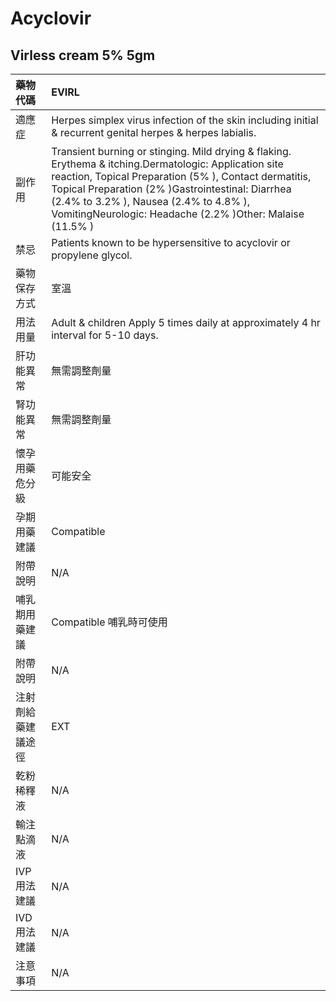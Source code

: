 # Acyclovir

## Virless cream 5% 5gm

| 藥物代碼           | EVIRL                                                                                                                                                                                                                                                                                                                     |
|:-------------------|:--------------------------------------------------------------------------------------------------------------------------------------------------------------------------------------------------------------------------------------------------------------------------------------------------------------------------|
| 適應症             | Herpes simplex virus infection of the skin including initial & recurrent genital herpes & herpes labialis.                                                                                                                                                                                                                |
| 副作用             | Transient burning or stinging. Mild drying & flaking. Erythema & itching.Dermatologic: Application site reaction, Topical Preparation (5% ), Contact dermatitis, Topical Preparation (2% )Gastrointestinal: Diarrhea (2.4% to 3.2% ), Nausea (2.4% to 4.8% ), VomitingNeurologic: Headache (2.2% )Other: Malaise (11.5% ) |
| 禁忌               | Patients known to be hypersensitive to acyclovir or propylene glycol.                                                                                                                                                                                                                                                     |
| 藥物保存方式       | 室溫                                                                                                                                                                                                                                                                                                                      |
| 用法用量           | Adult & children Apply 5 times daily at approximately 4 hr interval for 5-10 days.                                                                                                                                                                                                                                        |
| 肝功能異常         | 無需調整劑量                                                                                                                                                                                                                                                                                                              |
| 腎功能異常         | 無需調整劑量                                                                                                                                                                                                                                                                                                              |
| 懷孕用藥危分級     | 可能安全                                                                                                                                                                                                                                                                                                                  |
| 孕期用藥建議       | Compatible                                                                                                                                                                                                                                                                                                                |
| 附帶說明           | N/A                                                                                                                                                                                                                                                                                                                       |
| 哺乳期用藥建議     | Compatible 哺乳時可使用                                                                                                                                                                                                                                                                                                   |
| 附帶說明           | N/A                                                                                                                                                                                                                                                                                                                       |
| 注射劑給藥建議途徑 | EXT                                                                                                                                                                                                                                                                                                                       |
| 乾粉稀釋液         | N/A                                                                                                                                                                                                                                                                                                                       |
| 輸注點滴液         | N/A                                                                                                                                                                                                                                                                                                                       |
| IVP 用法建議       | N/A                                                                                                                                                                                                                                                                                                                       |
| IVD 用法建議       | N/A                                                                                                                                                                                                                                                                                                                       |
| 注意事項           | N/A                                                                                                                                                                                                                                                                                                                       |


